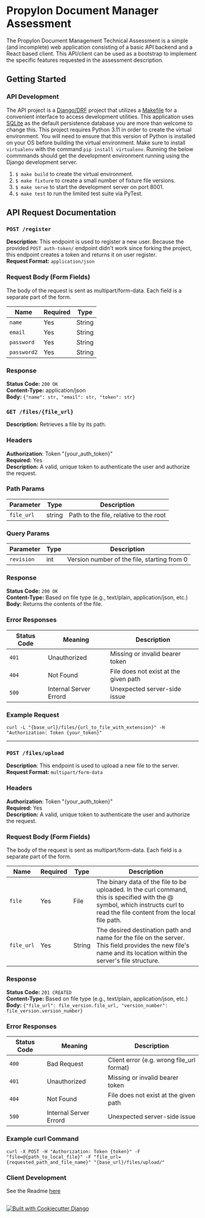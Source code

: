 # Propylon Document Manager Assessment

The Propylon Document Management Technical Assessment is a simple (and incomplete) web application consisting of a basic API backend and a React based client.  This API/client can be used as a bootstrap to implement the specific features requested in the assessment description. 

## Getting Started
### API Development
The API project is a [Django/DRF](https://www.django-rest-framework.org/) project that utilizes a [Makefile](https://www.gnu.org/software/make/manual/make.html) for a convenient interface to access development utilities. This application uses [SQLite](https://www.sqlite.org/index.html) as the default persistence database you are more than welcome to change this. This project requires Python 3.11 in order to create the virtual environment.  You will need to ensure that this version of Python is installed on your OS before building the virtual environment. Make sure to install `virtualenv` with the command `pip install virtualenv`. Running the below commmands should get the development environment running using the Django development server.
1. `$ make build` to create the virtual environment.
2. `$ make fixture` to create a small number of fixture file versions.
3. `$ make serve` to start the development server on port 8001.
4. `$ make test` to run the limited test suite via PyTest.

## API Request Documentation

### `POST /register`
**Description**: This endpoint is used to register a new user. Because the provided `POST auth-token/` endpoint didn't work since forking the project, this endpoint creates a token and returns it on user register.<br>
**Request Format:** `application/json`

### Request Body (Form Fields)
The body of the request is sent as multipart/form-data. Each field is a separate part of the form.

| Name        | Required | Type    |
|-------------|------|--------|
| `name`      | Yes | String |
| `email`     |Yes| String |
| `password`  | Yes | String |
| `password2` |Yes| String |


### Response
**Status Code:** `200 OK`<br>
**Content-Type:** application/json<br>
**Body:** `{"name": str, "email": str, "token": str}`

### `GET /files/{file_url}`
**Description:** Retrieves a file by its path.

### Headers
**Authorization**: Token "{your_auth_token}"<br>
**Required:** Yes<br>
**Description:** A valid, unique token to authenticate the user and authorize the request.<br>

### Path Params
| Parameter | Type   | Description                            |
| --------- | ------ | -------------------------------------- |
| `file_url`    | string | Path to the file, relative to the root |

### Query Params
| Parameter  | Type | Description                                 |
|------------|------|---------------------------------------------|
| `revision` | int  | Version number of the file, starting from 0 |

### Response
**Status Code:** `200 OK`<br>
**Content-Type:** Based on file type (e.g., text/plain, application/json, etc.)<br>
**Body:** Returns the contents of the file.

### Error Responses
| Status Code | Meaning | Description                                 |
|-----------|------|---------------------------------------------|
| `401` | Unauthorized  | Missing or invalid bearer token |
|`404`|Not Found|File does not exist at the given path|
|`500`|Internal Server Errord|Unexpected server-side issue|

### Example Request
`curl -L "{base_url}/files/{url_to_file_with_extension}" -H "Authorization: Token {your_token}"`

------------------------------------

### `POST /files/upload`
**Description**: This endpoint is used to upload a new file to the server.<br>
**Request Format:** `multipart/form-data`

### Headers
**Authorization**: Token "{your_auth_token}"<br>
**Required:** Yes<br>
**Description:** A valid, unique token to authenticate the user and authorize the request.<br>

### Request Body (Form Fields)
The body of the request is sent as multipart/form-data. Each field is a separate part of the form.

| Name | Required | Type | Description |
|-----------|------|------------------|---------------------------|
| `file` | Yes | File  | The binary data of the file to be uploaded. In the curl command, this is specified with the @ symbol, which instructs curl to read the file content from the local file path. |
|`file_url`|Yes|String|The desired destination path and name for the file on the server. This field provides the new file's name and its location within the server's file structure.|

### Response
**Status Code:** `201 CREATED`<br>
**Content-Type:** Based on file type (e.g., text/plain, application/json, etc.)<br>
**Body:** `{"file_url": file_version.file_url, "version_number": file_version.version_number}`

### Error Responses
| Status Code | Meaning | Description                               |
|-----------|------|-------------------------------------------|
| `400` | Bad Request | Client error (e.g. wrong file_url format) |
| `401` | Unauthorized  | Missing or invalid bearer token           |
|`404`|Not Found| File does not exist at the given path     |
|`500`|Internal Server Errord| Unexpected server-side issue              |

### Example curl Command
`curl -X POST -H "Authorization: Token {token}" -F "file=@{path_to_local_file}" -F "file_url={requested_path_and_file_name}" "{base_url}/files/upload/"`

### Client Development 
See the Readme [here](https://github.com/propylon/document-manager-assessment/blob/main/client/doc-manager/README.md)

##
[![Built with Cookiecutter Django](https://img.shields.io/badge/built%20with-Cookiecutter%20Django-ff69b4.svg?logo=cookiecutter)](https://github.com/cookiecutter/cookiecutter-django/)
